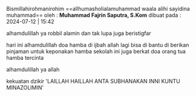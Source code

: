 Bismillahirohmanirohim 
==allhumasholialamuhammad waala alihi sayidina muhammad==
oleh : **Muhammad Fajrin Saputra, S.Kom** 
dibuat pada : 2024-07-12 | 15:42



alhamdulillah ya robbil alamin dan tak lupa juga beristigfar



hari ini alhamdulillah doa hamba di ijbah allah lagi bisa di bantu di berikan pinjaman untuk keponakan hamba sekolah
ini juga berkat doa orang tua hamba tercinta

alhamdulillah ya allah

kekuatan dzikir 
'LAILLAH HAILLAH ANTA SUBHANAKAN INNI KUNTU MINAZOLIMIN'

